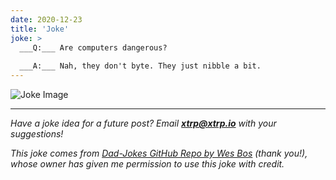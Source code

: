 ```yaml
---
date: 2020-12-23
title: 'Joke'
joke: >
  ___Q:___ Are computers dangerous?
  
  ___A:___ Nah, they don't byte. They just nibble a bit.
---
```


![Joke Image](https://private.xtrp.io/projects/DailyDeveloperJokes/public_image_server/images/5e1258f70cd7f.png)

---
*Have a joke idea for a future post? Email **[xtrp@xtrp.io](mailto:xtrp@xtrp.io)** with your suggestions!*

*This joke comes from [Dad-Jokes GitHub Repo by Wes Bos](https://github.com/wesbos/dad-jokes) (thank you!), whose owner has given me permission to use this joke with credit.*

<!-- 
Joke text:
**Q:** Are computers dangerous?

**A:** Nah, they don't byte. They just nibble a bit.
 -->

